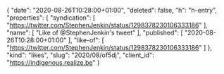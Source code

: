 {
  "date": "2020-08-26T10:28:00+01:00",
  "deleted": false,
  "h": "h-entry",
  "properties": {
    "syndication": [
      "https://twitter.com/StephenJenkin/status/1298378230106333186"
    ],
    "name": [
      "Like of @StephenJenkin's tweet"
    ],
    "published": [
      "2020-08-26T10:28:00+01:00"
    ],
    "like-of": [
      "https://twitter.com/StephenJenkin/status/1298378230106333186"
    ]
  },
  "kind": "likes",
  "slug": "2020/08/of5dj",
  "client_id": "https://indigenous.realize.be"
}
